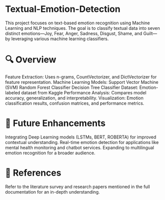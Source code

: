 # Textual-Emotion-Detection

This project focuses on text-based emotion recognition using Machine Learning and NLP techniques. The goal is to classify textual data into seven distinct emotions—Joy, Fear, Anger, Sadness, Disgust, Shame, and Guilt—by leveraging various machine learning classifiers.

# 🔍 Overview
Feature Extraction: Uses n-grams, CountVectorizer, and DictVectorizer for feature representation.
Machine Learning Models:
Support Vector Machine (SVM)
Random Forest Classifier
Decision Tree Classifier
Dataset: Emotion-labeled dataset from Kaggle
Performance Analysis: Compares model accuracy, generalization, and interpretability.
Visualization: Emotion classification results, confusion matrices, and performance metrics.

# 🚀 Future Enhancements
Integrating Deep Learning models (LSTMs, BERT, ROBERTA) for improved contextual understanding.
Real-time emotion detection for applications like mental health monitoring and chatbot services.
Expanding to multilingual emotion recognition for a broader audience. 

# 📜 References
Refer to the literature survey and research papers mentioned in the full documentation for an in-depth understanding.
